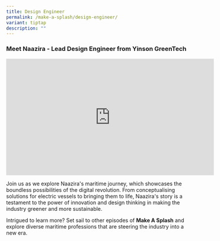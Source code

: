```yaml
---
title: Design Engineer
permalink: /make-a-splash/design-engineer/
variant: tiptap
description: ""
---
```

<h3>Meet Naazira - Lead Design Engineer from Yinson GreenTech</h3>
<p></p>
<div class="iframe-wrapper">
<iframe height="315" width="560" allowfullscreen="true" frameborder="0" src="https://www.youtube.com/embed/lpDMFrq6gHU?si=-QWzF-epk1HMFySi"></iframe>
</div>
<p>Join us as we explore Naazira's maritime journey, which showcases the
boundless possibilities of the digital revolution. From conceptualising
solutions for electric vessels to bringing them to life, Naazira's story
is a testament to the power of innovation and design thinking in making
the industry greener and more sustainable.</p>
<p>Intrigued to learn more? Set sail to other episodes of <strong>Make A Splash</strong> and
explore diverse maritime professions that are steering the industry into
a new era.</p>
